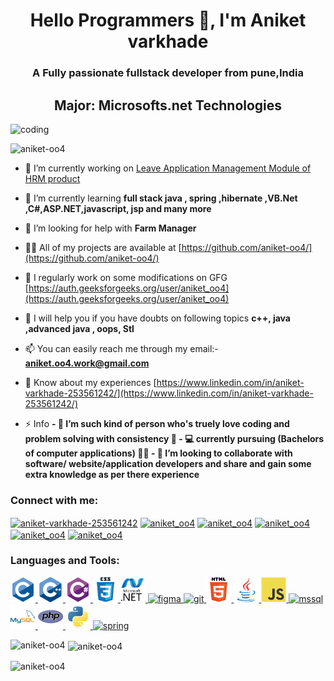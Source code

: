 

<h1 align="center">Hello Programmers 👋, I'm Aniket varkhade</h1>
<h3 align="center">A Fully passionate fullstack developer from pune,India</h3>
<h2 align="center"> Major: Microsofts.net Technologies </h2>
<img  align="centre" alt="coding" width="500" height="400" src="https://media.tenor.com/y6HKvDu42NkAAAAi/technologist-desktop.gif">
<p align="left"> <img src="https://komarev.com/ghpvc/?username=aniket-oo4&label=Profile%20views&color=0e75b6&style=flat" alt="aniket-oo4" /> </p>

<!--<p align="left"> <a href="https://github.com/ryo-ma/github-profile-trophy"><img src="https://github-profile-trophy.vercel.app/?username=aniket-oo4" alt="aniket-oo4" /></a> </p>
-->
- 🔭 I’m currently working on [Leave Application Management Module of HRM product](http://leavemanager.somee.com/LeaveManagementUI/LeaveApplicationManager/admin/login.html)

- 🌱 I’m currently learning **full stack java , spring ,hibernate ,VB.Net ,C#,ASP.NET,javascript, jsp and many more**

- 🤝 I’m looking for help with **Farm Manager**

- 👨‍💻 All of my projects are available at [https://github.com/aniket-oo4/](https://github.com/aniket-oo4/)

- 📝 I regularly work on some modifications on GFG [https://auth.geeksforgeeks.org/user/aniket_oo4](https://auth.geeksforgeeks.org/user/aniket_oo4)

- 💬 I will help you if you have doubts on following topics **c++, java ,advanced java , oops, Stl**

- 📫 You can easily reach me through my email:- **aniket.oo4.work@gmail.com**

- 📄 Know about my experiences [https://www.linkedin.com/in/aniket-varkhade-253561242/](https://www.linkedin.com/in/aniket-varkhade-253561242/)

- ⚡ Info **- 🧠 I’m such kind of person who's truely love coding and problem solving with consistency 🔁 - 💻 currently pursuing (Bachelors of computer applications) 🧑‍🎓 - 💞️ I’m looking to collaborate with software/ website/application developers and share and gain some extra knowledge as per there experience**

<h3 align="left">Connect with me:</h3>
<p align="left">
<a href="https://linkedin.com/in/aniket-varkhade-253561242" target="blank"><img align="center" src="https://raw.githubusercontent.com/rahuldkjain/github-profile-readme-generator/master/src/images/icons/Social/linked-in-alt.svg" alt="aniket-varkhade-253561242" height="30" width="40" /></a>
<a href="https://instagram.com/aniket_oo4" target="blank"><img align="center" src="https://raw.githubusercontent.com/rahuldkjain/github-profile-readme-generator/master/src/images/icons/Social/instagram.svg" alt="aniket_oo4" height="30" width="40" /></a>
<a href="https://www.codechef.com/users/aniket_oo4" target="blank"><img align="center" src="https://cdn.jsdelivr.net/npm/simple-icons@3.1.0/icons/codechef.svg" alt="aniket_oo4" height="30" width="40" /></a>
<a href="https://codeforces.com/profile/aniket_oo4" target="blank"><img align="center" src="https://raw.githubusercontent.com/rahuldkjain/github-profile-readme-generator/master/src/images/icons/Social/codeforces.svg" alt="aniket_oo4" height="30" width="40" /></a>
<a href="https://auth.geeksforgeeks.org/user/aniket_oo4" target="blank"><img align="center" src="https://raw.githubusercontent.com/rahuldkjain/github-profile-readme-generator/master/src/images/icons/Social/geeks-for-geeks.svg" alt="aniket_oo4" height="30" width="40" /></a>
<a href="https://www.topcoder.com/members/aniket_oo4" target="blank"><img align="center" src="https://raw.githubusercontent.com/rahuldkjain/github-profile-readme-generator/master/src/images/icons/Social/topcoder.svg" alt="aniket_oo4" height="30" width="40" /></a>
</p>

<h3 align="left">Languages and Tools:</h3>
<p align="left"> <a href="https://www.cprogramming.com/" target="_blank" rel="noreferrer"> <img src="https://raw.githubusercontent.com/devicons/devicon/master/icons/c/c-original.svg" alt="c" width="40" height="40"/> </a> <a href="https://www.w3schools.com/cpp/" target="_blank" rel="noreferrer"> <img src="https://raw.githubusercontent.com/devicons/devicon/master/icons/cplusplus/cplusplus-original.svg" alt="cplusplus" width="40" height="40"/> </a> <a href="https://www.w3schools.com/cs/" target="_blank" rel="noreferrer"> <img src="https://raw.githubusercontent.com/devicons/devicon/master/icons/csharp/csharp-original.svg" alt="csharp" width="40" height="40"/> </a> <a href="https://www.w3schools.com/css/" target="_blank" rel="noreferrer"> <img src="https://raw.githubusercontent.com/devicons/devicon/master/icons/css3/css3-original-wordmark.svg" alt="css3" width="40" height="40"/> </a> <a href="https://dotnet.microsoft.com/" target="_blank" rel="noreferrer"> <img src="https://raw.githubusercontent.com/devicons/devicon/master/icons/dot-net/dot-net-original-wordmark.svg" alt="dotnet" width="40" height="40"/> </a> <a href="https://www.figma.com/" target="_blank" rel="noreferrer"> <img src="https://www.vectorlogo.zone/logos/figma/figma-icon.svg" alt="figma" width="40" height="40"/> </a> <a href="https://git-scm.com/" target="_blank" rel="noreferrer"> <img src="https://www.vectorlogo.zone/logos/git-scm/git-scm-icon.svg" alt="git" width="40" height="40"/> </a> <a href="https://www.w3.org/html/" target="_blank" rel="noreferrer"> <img src="https://raw.githubusercontent.com/devicons/devicon/master/icons/html5/html5-original-wordmark.svg" alt="html5" width="40" height="40"/> </a> <a href="https://www.java.com" target="_blank" rel="noreferrer"> <img src="https://raw.githubusercontent.com/devicons/devicon/master/icons/java/java-original.svg" alt="java" width="40" height="40"/> </a> <a href="https://developer.mozilla.org/en-US/docs/Web/JavaScript" target="_blank" rel="noreferrer"> <img src="https://raw.githubusercontent.com/devicons/devicon/master/icons/javascript/javascript-original.svg" alt="javascript" width="40" height="40"/> </a> <a href="https://www.microsoft.com/en-us/sql-server" target="_blank" rel="noreferrer"> <img src="https://www.svgrepo.com/show/303229/microsoft-sql-server-logo.svg" alt="mssql" width="40" height="40"/> </a> <a href="https://www.mysql.com/" target="_blank" rel="noreferrer"> <img src="https://raw.githubusercontent.com/devicons/devicon/master/icons/mysql/mysql-original-wordmark.svg" alt="mysql" width="40" height="40"/> </a> <a href="https://www.php.net" target="_blank" rel="noreferrer"> <img src="https://raw.githubusercontent.com/devicons/devicon/master/icons/php/php-original.svg" alt="php" width="40" height="40"/> </a> <a href="https://www.python.org" target="_blank" rel="noreferrer"> <img src="https://raw.githubusercontent.com/devicons/devicon/master/icons/python/python-original.svg" alt="python" width="40" height="40"/> </a> <a href="https://spring.io/" target="_blank" rel="noreferrer"> <img src="https://www.vectorlogo.zone/logos/springio/springio-icon.svg" alt="spring" width="40" height="40"/> </a> </p>

<p><img align="left" src="https://github-readme-stats.vercel.app/api/top-langs?username=aniket-oo4&show_icons=true&locale=en&layout=compact" alt="aniket-oo4" /></p>

<p>&nbsp;<img align="center" src="https://github-readme-stats.vercel.app/api?username=aniket-oo4&show_icons=true&locale=en" alt="aniket-oo4" /></p>

<p><img align="center" src="https://github-readme-streak-stats.herokuapp.com/?user=aniket-oo4&" alt="aniket-oo4" /></p>
